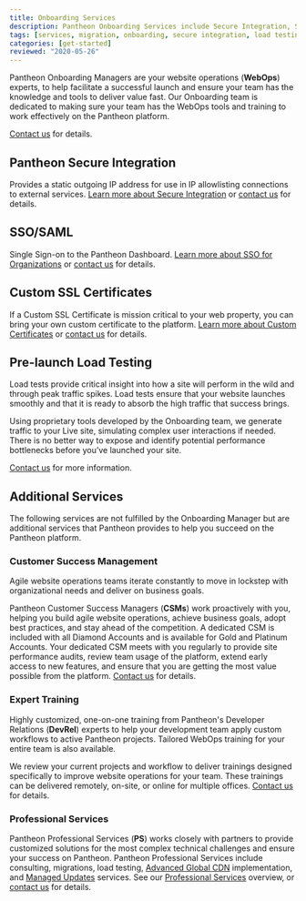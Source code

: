 ```yaml
---
title: Onboarding Services
description: Pantheon Onboarding Services include Secure Integration, SSO, pre-launch load tests, and more to help you realize WebOps value, fast.
tags: [services, migration, onboarding, secure integration, load testing, SSO, WebOps]
categories: [get-started]
reviewed: "2020-05-26"
---
```


Pantheon Onboarding Managers are your website operations (**WebOps**) experts, to help facilitate a successful launch and ensure your team has the knowledge and tools to deliver value fast. Our Onboarding team is dedicated to making sure your team has the WebOps tools and training to work effectively on the Pantheon platform.

[Contact us](https://pantheon.io/professional-services?docs) for details.

## Pantheon Secure Integration

Provides a static outgoing IP address for use in IP allowlisting connections to external services. [Learn more about Secure Integration](/secure-integration) or [contact us](https://pantheon.io/professional-services?docs) for details.

## SSO/SAML

Single Sign-on to the Pantheon Dashboard. [Learn more about SSO for Organizations](/sso-organizations) or [contact us](https://pantheon.io/professional-services?docs) for details.

## Custom SSL Certificates

If a Custom SSL Certificate is mission critical to your web property, you can bring your own custom certificate to the platform. [Learn more about Custom Certificates](/custom-certificates) or [contact us](https://pantheon.io/professional-services?docs) for details.

## Pre-launch Load Testing

Load tests provide critical insight into how a site will perform in the wild and through peak traffic spikes. Load tests ensure that your website launches smoothly and that it is ready to absorb the high traffic that success brings.

Using proprietary tools developed by the Onboarding team, we generate traffic to your Live site, simulating complex user interactions if needed. There is no better way to expose and identify potential performance bottlenecks before you’ve launched your site.

[Contact us](https://pantheon.io/professional-services?docs) for more information.

## Additional Services

The following services are not fulfilled by the Onboarding Manager but are additional services that Pantheon provides to help you succeed on the Pantheon platform.

### Customer Success Management

Agile website operations teams iterate constantly to move in lockstep with organizational needs and deliver on business goals.

Pantheon Customer Success Managers (**CSMs**) work proactively with you, helping you build agile website operations, achieve business goals, adopt best practices, and stay ahead of the competition. A dedicated CSM is included with all Diamond Accounts and is available for Gold and Platinum Accounts. Your dedicated CSM meets with you regularly to provide site performance audits, review team usage of the platform, extend early access to new features, and ensure that you are getting the most value possible from the platform. [Contact us](https://pantheon.io/contact-us?docs) for details.

### Expert Training

Highly customized, one-on-one training from Pantheon's Developer Relations (**DevRel**) experts to help your development team apply custom workflows to active Pantheon projects. Tailored WebOps training for your entire team is also available.

We review your current projects and workflow to deliver trainings designed specifically to improve website operations for your team. These trainings can be delivered remotely, on-site, or online for multiple offices. [Contact us](https://pantheon.io/agencies/learn-pantheon?docs) for details.

### Professional Services

Pantheon Professional Services (**PS**) works closely with partners to provide customized solutions for the most complex technical challenges and ensure your success on Pantheon. Pantheon Professional Services include consulting, migrations, load testing, [Advanced Global CDN](/advanced-global-cdn) implementation, and [Managed Updates](/managed-updates) services. See our [Professional Services](/professional-services) overview, or [contact us](https://pantheon.io/professional-services?docs) for details.
